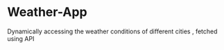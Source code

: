 # Weather-App
Dynamically accessing the weather conditions of different cities , fetched using API  
